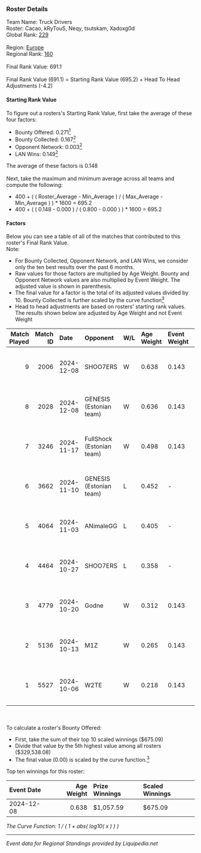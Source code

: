 ### Roster Details<br />
Team Name: Truck Drivers<br />
Roster: Cacao, kRyTouS, Neqy, tsutskam, Xadoxg0d<br />
Global Rank: [229](../standings_global.md)<br />
<br />
Region: [Europe]( ../standings_europe.md)<br />
Regional Rank: [160]( ../standings_europe.md)<br />
<br />
Final Rank Value:  691.1<br />
<br />
Final Rank Value (691.1) = Starting Rank Value (695.2) + Head To Head Adjustments (-4.2)<br />

#### Starting Rank Value<br />
To figure out a rosters's Starting Rank Value, first take the average of these four factors:<br />
- Bounty Offered: 0.271[<sup>1</sup>](#table2)
- Bounty Collected: 0.167[<sup>2</sup>](#table1)
- Opponent Network: 0.003[<sup>2</sup>](#table1)
- LAN Wins: 0.149[<sup>2</sup>](#table1)

The average of these factors is 0.148<br />
<br />
Next, take the maximum and minimum average across all teams and compute the following:<br />
- 400 + ( ( Roster_Average - Min_Average ) / ( Max_Average - Min_Average ) ) * 1600 = 695.2
- 400 + ( ( 0.148 - 0.000 ) / ( 0.800 - 0.000 ) ) * 1600 = 695.2


#### Factors<br />
Below you can see a table of all of the matches that contributed to this roster's Final Rank Value.<br />
Note:<br />

- For Bounty Collected, Opponent Network, and LAN Wins, we consider only the ten best results over the past 6 months.
- Raw values for those factors are multiplied by Age Weight. Bounty and Opponent Network values are also multiplied by Event Weight. The adjusted value is shown in parenthesis.
- The final value for a factor is the total of its adjusted values divided by 10. Bounty Collected is further scaled by the curve function[<sup>3</sup>](#curveFunction)
- Head to head adjustments are based on rosters' starting rank values. The results shown below are adjusted by Age Weight and not Event Weight
<span id="table1"></span><br />


| Match Played | Match ID | Date       | Opponent                  | W/L | Age Weight | Event Weight | Bounty Collected | Opponent Network | LAN Wins  | H2H Adj. | Roster                                   |
| -: | -: | :- | :- | :- | :- | :- | :- | :- | :- | -: | :- |
|            9 |     2006 | 2024-12-08 | SHOO7ERS                  | W   | 0.638      | 0.143        | 0.001 (0.000)    | 0.184 (0.017)    | 1 (0.638) |     9.83 | Cacao, kRyTouS, Neqy, tsutskam, Xadoxg0d |
|            8 |     2028 | 2024-12-08 | GENESIS (Estonian team)   | W   | 0.636      | 0.143        | 0.000 (0.000)    | 0.107 (0.010)    | 1 (0.636) |     5.78 | Cacao, kRyTouS, Neqy, tsutskam, Xadoxg0d |
|            7 |     3246 | 2024-11-17 | FullShock (Estonian team) | W   | 0.498      | 0.143        | 0.000 (0.000)    | 0.017 (0.001)    | 0 (0.000) |     2.59 | Cacao, kRyTouS, Neqy, tsutskam, Xadoxg0d |
|            6 |     3662 | 2024-11-10 | GENESIS (Estonian team)   | L   | 0.452      | -            | -                | -                | -         |   -10.40 | Cacao, kRyTouS, Neqy, tsutskam, Xadoxg0d |
|            5 |     4064 | 2024-11-03 | ANimaleGG                 | L   | 0.405      | -            | -                | -                | -         |    -9.72 | Cacao, kRyTouS, Neqy, tsutskam, Xadoxg0d |
|            4 |     4464 | 2024-10-27 | SHOO7ERS                  | L   | 0.358      | -            | -                | -                | -         |    -6.22 | Cacao, kRyTouS, Neqy, tsutskam, Xadoxg0d |
|            3 |     4779 | 2024-10-20 | Godne                     | W   | 0.312      | 0.143        | 0.000 (0.000)    | 0.045 (0.002)    | 0 (0.000) |     1.52 | Cacao, kRyTouS, Neqy, tsutskam, Xadoxg0d |
|            2 |     5136 | 2024-10-13 | M1Z                       | W   | 0.265      | 0.143        | 0.000 (0.000)    | 0.111 (0.004)    | 0 (0.000) |     1.36 | Cacao, kRyTouS, Neqy, tsutskam, Xadoxg0d |
|            1 |     5527 | 2024-10-06 | W2TE                      | W   | 0.218      | 0.143        | 0.000 (0.000)    | 0.012 (0.000)    | 0 (0.000) |     1.10 | Cacao, kRyTouS, Neqy, tsutskam, Xadoxg0d |

<br />
<span id="table2"></span><br />
To calculate a roster's Bounty Offered:<br />

- First, take the sum of their top 10 scaled winnings ($675.09)
- Divide that value by the 5th highest value among all rosters ($329,538.08)
- The final value (0.00) is scaled by the curve function.[<sup>3</sup>](#curveFunction)

Top ten winnings for this roster:<br />

| Event Date | Age Weight | Prize Winnings | Scaled Winnings |
| :- | -: | :- | :- |
| 2024-12-08 |      0.638 | $1,057.59      | $675.09         |


<span id="curveFunction"></span>_The Curve Function: 1 / ( 1 + abs( log10( x ) ) )_<br />

---
_Event data for Regional Standings provided by Liquipedia.net_<br />
